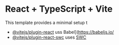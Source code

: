 # React + TypeScript + Vite
This template provides a minimal setup t
- [@vitejs/plugin-react](htps://github.com/vitejs/vite-plugin-rect/blob/main/packages/plugin-react/README.md) uss Babel](https://babeljs.io/
- [@vitejs/plugin-react-swc](https://github.com/vitejs/vite-plugin-react-swc) uses [SWC](https://swc.rs/)

